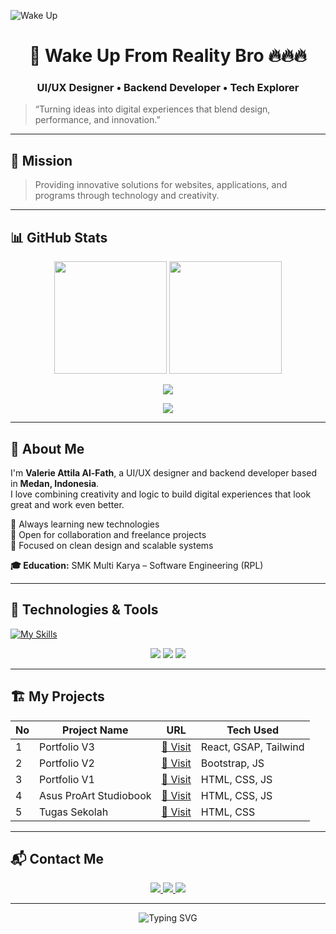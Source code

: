 ![Wake Up](https://media0.giphy.com/media/v1.Y2lkPTc5MGI3NjExazRnMWJjZDc3bHozNjRpOWZhdmtrcmhjMnVyY3V3YXlxZXA1NTZhMiZlcD12MV9pbnRlcm5hbF9naWZfYnlfaWQmY3Q9Zw/26xBPPcBnFA6kVXsk/giphy.gif)

<h1 align="center">🚀 Wake Up From Reality Bro 🔥🔥🔥</h1>
<h3 align="center">UI/UX Designer • Backend Developer • Tech Explorer</h3>

> “Turning ideas into digital experiences that blend design, performance, and innovation.”

---

## 🎯 Mission
> Providing innovative solutions for websites, applications, and programs through technology and creativity.

---

## 📊 GitHub Stats

<p align="center">
  <img src="https://github-readme-stats.vercel.app/api?username=ValerieAttila09&show_icons=true&theme=ambient_gradient" height="180em" />
  <img src="https://github-readme-stats.vercel.app/api/top-langs/?username=ValerieAttila09&layout=compact&theme=ambient_gradient" height="180em" />
</p>

<p align="center">
  <img src="https://streak-stats.demolab.com?user=ValerieAttila09&theme=ambient_gradient" />
</p>

<p align="center">
  <img src="https://github-profile-trophy.vercel.app/?username=ValerieAttila09&theme=dracula&no-bg=true&no-frame=true" />
</p>

---

## 🧠 About Me

I'm **Valerie Attila Al-Fath**, a UI/UX designer and backend developer based in **Medan, Indonesia**.  
I love combining creativity and logic to build digital experiences that look great and work even better.

🌱 Always learning new technologies  
🤝 Open for collaboration and freelance projects  
💬 Focused on clean design and scalable systems  

**🎓 Education:** SMK Multi Karya – Software Engineering (RPL)

---

## 🧩 Technologies & Tools

[![My Skills](https://skillicons.dev/icons?i=vscode,git,github,figma,html,css,js,ts,tailwind,bootstrap,alpinejs,react,vue,nextjs,express,vite,laravel,nodejs,go,npm,php,dart,flutter,py,supabase,firebase,prisma,mysql,mongodb,postgres,postman,vercel,latex,linux)](https://skillicons.dev)

<p align="center">
  <img src="https://img.shields.io/badge/Spotify-Listening-green?style=flat&logo=spotify" />
  <img src="https://img.shields.io/badge/Android%20Device-Active-%233F5A89?style=flat&logo=android" />
  <img src="https://img.shields.io/badge/Windows%20Device-Lenovo-%233F5A89?style=flat&logo=lenovo&logoColor=%23E2231A" />
</p>

---

## 🏗️ My Projects

| No | Project Name | URL | Tech Used |
|----|---------------|-----|-----------|
| 1 | Portfolio V3 | [🔗 Visit](https://valerie-portfolio-three.vercel.app/) | React, GSAP, Tailwind |
| 2 | Portfolio V2 | [🔗 Visit](https://valerieattila09.github.io/portfolioV2/) | Bootstrap, JS |
| 3 | Portfolio V1 | [🔗 Visit](https://valerieattila09.github.io/portfolio/) | HTML, CSS, JS |
| 4 | Asus ProArt Studiobook | [🔗 Visit](https://valerieattila09.github.io/ProArt-Laptop/) | HTML, CSS, JS |
| 5 | Tugas Sekolah | [🔗 Visit](https://valerieattila09.github.io/dampakGeografisIndonesia/) | HTML, CSS |

---

## 📬 Contact Me

<p align="center">
  <a href="mailto:valerieattilaalfath@gmail.com">
    <img src="https://img.shields.io/badge/Gmail-D14836?style=for-the-badge&logo=gmail&logoColor=white" />
  </a>
  <a href="https://valerie-portfolio-three.vercel.app/">
    <img src="https://img.shields.io/badge/Portfolio-000000?style=for-the-badge&logo=vercel&logoColor=white" />
  </a>
  <a href="https://github.com/ValerieAttila09">
    <img src="https://img.shields.io/badge/GitHub-181717?style=for-the-badge&logo=github&logoColor=white" />
  </a>
</p>

---

<p align="center">
  <img src="https://readme-typing-svg.demolab.com?font=Fira+Code&pause=1000&color=F7768E&center=true&vCenter=true&width=500&lines=Keep+learning,+keep+building!;Design+with+purpose,+code+with+heart.;One+small+step+for+an+idea,+one+giant+leap+for+the+future." alt="Typing SVG" />
</p>
